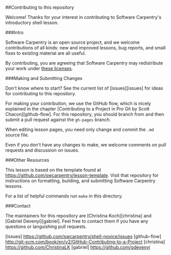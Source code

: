##Contributing to this repository

Welcome!  Thanks for your interest in contributing to Software Carpentry's introductory shell lesson.  

###Intro

Software Carpentry is an open source project, and we welcome contributions of all kinds: new and improved lessons, bug reports, and small fixes to existing material are all useful.

By contributing, you are agreeing that Software Carpentry may redistribute your work under [these licenses](LICENSE.md).

###Making and Submitting Changes

Don't know where to start?  See the current list of [issues][issues] for ideas for contributing to this repository. 

For making your contribution, we use the GitHub flow, which is nicely explained in the chapter [Contributing to a Project in Pro Git by Scott Chacon][github-flow].  For this repository, you should branch from and then submit a pull request against the `gh-pages` branch.  

When editing lesson pages, you need only change and commit the `.md` source file.  

Even if you don't have any changes to make, we welcome comments on  pull requests and discussion on issues.  

###Other Resources

This lesson is based on the template found at  https://github.com/swcarpentry/lesson-template.  Visit that repository for instructions on formatting, building, and submitting Software Carpentry lessons.  

For a list of helpful commands run `make` in this directory.  

###Contact

The maintainers for this repository are [Christina Koch][christina] and [Gabriel Devenyi][gabriel].  Feel free to contact them if you have any questions or languishing pull requests.  

[issues] https://github.com/swcarpentry/shell-novice/issues
[github-flow] http://git-scm.com/book/en/v2/GitHub-Contributing-to-a-Project
[christina] https://github.com/ChristinaLK
[gabriel] https://github.com/gdevenyi